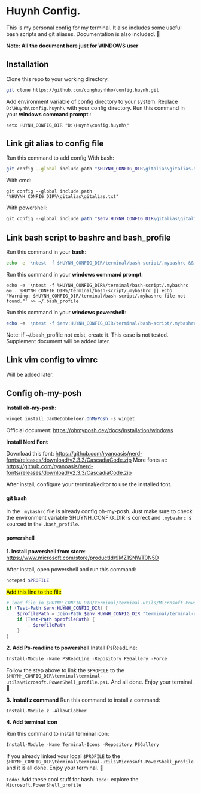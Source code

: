 # Huynh Config.
This is my personal config for my terminal.
It also includes some useful bash scripts and git aliases.
Documentation is also included. 🤩

**Note: All the document here just for WINDOWS user**
## Installation
Clone this repo to your working directory.
```bash
git clone https://github.com/conghuynhho/config.huynh.git
```

Add environment variable of config directory to your system.
Replace `D:\Huynh\config.huynh\` with your config directory.
Run this command in your **windows command prompt**.:
```commandline
setx HUYNH_CONFIG_DIR "D:\Huynh\config.huynh\"
```

## Link git alias to config file
Run this command to add config
With bash:
```bash
git config --global include.path "$HUYNH_CONFIG_DIR\gitalias\gitalias.txt"
```
With cmd:
```commandline
git config --global include.path "%HUYNH_CONFIG_DIR%\gitalias\gitalias.txt"
```
With powershell:
```powershell
git config --global include.path "$env:HUYNH_CONFIG_DIR\gitalias\gitalias.txt"
```

## Link bash script to bashrc and bash_profile

Run this command in your **bash**:
```bash
echo -e '\ntest -f $HUYNH_CONFIG_DIR/terminal/bash-script/.mybashrc && . $HUYNH_CONFIG_DIR/terminal/bash-script/.mybashrc || echo "Warning: $HUYNH_CONFIG_DIR/terminal/bash-script/.mybashrc file not found."' >> ~/.bash_profile
```

Run this command in your **windows command prompt**:
```commandline
echo -e '\ntest -f %HUYNH_CONFIG_DIR%/terminal/bash-script/.mybashrc && . %HUYNH_CONFIG_DIR%/terminal/bash-script/.mybashrc || echo "Warning: $HUYNH_CONFIG_DIR/terminal/bash-script/.mybashrc file not found."' >> ~/.bash_profile
```

Run this command in your **windows powershell**:
```powershell
echo -e '\ntest -f $env:HUYNH_CONFIG_DIR/terminal/bash-script/.mybashrc && . $env:HUYNH_CONFIG_DIR/terminal/bash-script/.mybashrc || echo "Warning: $HUYNH_CONFIG_DIR/terminal/bash-script/.mybashrc file not found."' >> ~/.bash_profile
```

Note: if ~/.bash_profile not exist, create it. This case is not tested. Supplement document will be added later.

## Link vim config to vimrc
Will be added later.


## Config oh-my-posh
**Install oh-my-posh:**
```powershell
winget install JanDeDobbeleer.OhMyPosh -s winget
```
Official document: https://ohmyposh.dev/docs/installation/windows

**Install Nerd Font**

Download this font: 
https://github.com/ryanoasis/nerd-fonts/releases/download/v2.3.3/CascadiaCode.zip
More fonts at:
https://github.com/ryanoasis/nerd-fonts/releases/download/v2.3.3/CascadiaCode.zip

After install, configure your terminal/editor to use the installed font.
#### git bash
In the `.mybashrc` file is already config oh-my-posh.
Just make sure to check the environment variable $HUYNH_CONFIG_DIR is correct and `.mybashrc` is sourced in the `.bash_profile`.

#### powershell
**1. Install powershell from store**:
https://www.microsoft.com/store/productId/9MZ1SNWT0N5D

After install, open powershell and run this command:
```powershell
notepad $PROFILE
```

<!-- highlight the text with content "Add this line to the file" -->
<mark>Add this line to the file</mark>

```powershell
# load file in $HUYNH_CONFIG_DIR/terminal/terminal-utils/Microsoft.PowerShell_profile.ps1
if (Test-Path $env:HUYNH_CONFIG_DIR) {
    $profilePath = Join-Path $env:HUYNH_CONFIG_DIR "terminal/terminal-utils/Microsoft.PowerShell_profile.ps1"
    if (Test-Path $profilePath) {
        . $profilePath
    }
}
```

**2. Add Ps-readline to powershell**
Install PsReadLine:
```powershell
Install-Module -Name PSReadLine -Repository PSGallery -Force
```

Follow the step above to link the `$PROFILE` to the `$HUYNH_CONFIG_DIR\terminal\terminal-utils\Microsoft.PowerShell_profile.ps1`.
And all done. Enjoy your terminal. 🤩

**3. Install z command**
Run this command to install z command:
```powershell
Install-Module z -AllowClobber
```


**4. Add terminal icon**

Run this command to install terminal icon:
```powershell
Install-Module -Name Terminal-Icons -Repository PSGallery
```

If you already linked your local `$PROFILE` to the `$HUYNH_CONFIG_DIR\terminal\terminal-utils\Microsoft.PowerShell_profile` and it is all done. Enjoy your terminal. 🤩

`Todo:` Add these cool stuff for bash.
`Todo:` explore the `Microsoft.PowerShell_profile`